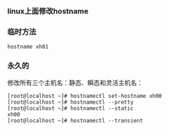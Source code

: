### linux上面修改hostname

### 临时方法
````
hostname xh01
````

### 永久的
修改所有三个主机名：静态、瞬态和灵活主机名：

````
[root@localhost ~]# hostnamectl set-hostname xh00
[root@localhost ~]# hostnamectl --pretty
[root@localhost ~]# hostnamectl --static
xh00
[root@localhost ~]# hostnamectl --transient
````